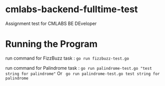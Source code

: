 # cmlabs-backend-fulltime-test
Assignment test for CMLABS BE DEveloper

# Running the Program
run command for FizzBuzz task :
``` go run fizzbuzz-test.go ```

run command for Palindrome task :
 ``` go run palindrome-test.go "test string for palindrome" ```
 Or 
  ``` go run palindrome-test.go test string for palindrome```